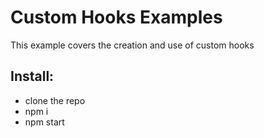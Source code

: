 # Custom Hooks Examples

This example covers the creation and use of custom hooks

## Install:

- clone the repo
- npm i
- npm start
